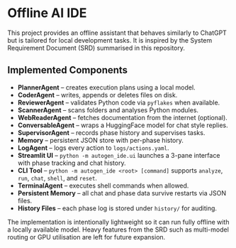 # Offline AI IDE

This project provides an offline assistant that behaves similarly to ChatGPT but is tailored for local development tasks. It is inspired by the System Requirement Document (SRD) summarised in this repository.

## Implemented Components

- **PlannerAgent** – creates execution plans using a local model.
- **CoderAgent** – writes, appends or deletes files on disk.
- **ReviewerAgent** – validates Python code via `pyflakes` when available.
- **ScannerAgent** – scans folders and analyses Python modules.
- **WebReaderAgent** – fetches documentation from the internet (optional).
- **ConversableAgent** – wraps a HuggingFace model for chat style replies.
- **SupervisorAgent** – records phase history and supervises tasks.
- **Memory** – persistent JSON store with per-phase history.
- **LogAgent** – logs every action to `logs/actions.yaml`.
- **Streamlit UI** – `python -m autogen_ide.ui` launches a 3-pane interface with phase tracking and chat history.
- **CLI Tool** – `python -m autogen_ide <root> [command]` supports `analyze`, `run`, `chat`, `shell`, and `reset`.
- **TerminalAgent** – executes shell commands when allowed.
- **Persistent Memory** – all chat and phase data survive restarts via JSON files.
- **History Files** – each phase log is stored under `history/` for auditing.

The implementation is intentionally lightweight so it can run fully offline with a locally available model. Heavy features from the SRD such as multi-model routing or GPU utilisation are left for future expansion.
